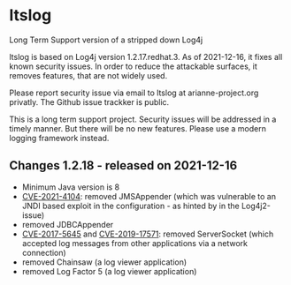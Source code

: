 # ltslog
Long Term Support version of a stripped down Log4j


ltslog is based on Log4j version 1.2.17.redhat.3.  As of 2021-12-16, it fixes all known security issues. 
In order to reduce the attackable surfaces, it removes features, that are not widely used.

Please report security issue via email to ltslog at arianne-project.org privatly. The Github issue trackker is public.

This is a long term support project. Security issues will be addressed in a timely manner. But there will be no new features. Please use a modern logging framework instead.


## Changes 1.2.18 - released on 2021-12-16

- Minimum Java version is 8
- [CVE-2021-4104](https://nvd.nist.gov/vuln/detail/CVE-2021-4104): removed JMSAppender (which was vulnerable to an JNDI based exploit in the configuration - as hinted by in the Log4j2-issue)
- removed JDBCAppender
- [CVE-2017-5645](https://nvd.nist.gov/vuln/detail/CVE-2017-5645) and [CVE-2019-17571](https://nvd.nist.gov/vuln/detail/CVE-2019-17571): removed ServerSocket (which accepted log messages from other applications via a network connection)
- removed Chainsaw (a log viewer application)
- removed Log Factor 5 (a log viewer application)
